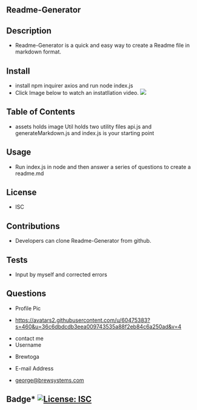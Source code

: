 
## Readme-Generator
## Description
* Readme-Generator is a quick and easy way to create a Readme file in markdown format.
## Install
* install npm inquirer axios and run node index.js
* Click Image below to watch an instatllation video.
[![](https://drive.google.com/file/d/1FLZZWgH06Q3NnY3DyD74FlExj3N5Ocky/view?usp=sharing)](https://drive.google.com/file/d/1q66ickztYMdGeLJH29y8Hj2GqY06Rvjh/view?usp=sharing)
## Table of Contents
* assets holds image Util holds two utility files api.js and generateMarkdown.js and index.js is your starting point
## Usage
* Run index.js in node and then answer a series of questions to create a readme.md
## License
* ISC
## Contributions
* Developers can clone Readme-Generator from github.
## Tests
* Input by myself and corrected errors
## Questions
* Profile Pic
- https://avatars2.githubusercontent.com/u/60475383?s=460&u=36c6dbdcdb3eea009743535a88f2eb84c6a250ad&v=4
* contact me
* Username
- Brewtoga
* E-mail Address
- george@brewsystems.com
## Badge* [![License: ISC](https://img.shields.io/badge/License-ISC-blue.svg)](https://opensource.org/licenses/ISC)